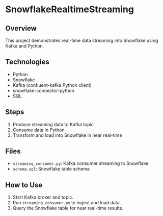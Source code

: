 # SnowflakeRealtimeStreaming

## Overview

This project demonstrates real-time data streaming into Snowflake using Kafka and Python.

## Technologies

- Python
- Snowflake
- Kafka (confluent-kafka Python client)
- snowflake-connector-python
- SQL

## Steps

1. Produce streaming data to Kafka topic
2. Consume data in Python
3. Transform and load into Snowflake in near real-time

## Files

- `streaming_consumer.py`: Kafka consumer streaming to Snowflake
- `schema.sql`: Snowflake table schema

## How to Use

1. Start Kafka broker and topic.
2. Run `streaming_consumer.py` to ingest and load data.
3. Query the Snowflake table for near real-time results.